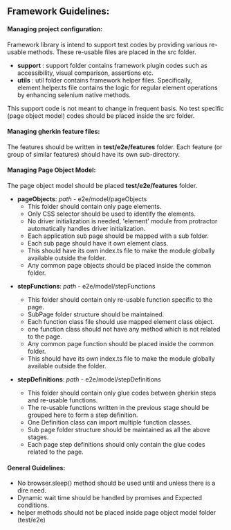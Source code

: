 ## Framework Guidelines:

#### Managing project configuration:

Framework library is intend to support test codes by providing various re-usable methods. These re-usable files are placed in the src folder.

- **support** : support folder contains framework plugin codes such as accessibility, visual comparison, assertions etc.
- **utils** : util folder contains framework helper files. Specifically, element.helper.ts file contains the logic for regular element operations by enhancing selenium native methods.

This support code is not meant to change in frequent basis. No test specific (page object model) codes should be placed inside the src folder.

#### Managing gherkin feature files:

The features should be written in **test/e2e/features** folder. Each feature (or group of similar features) should have its own sub-directory.

#### Managing Page Object Model:

The page object model should be placed **test/e2e/features** folder.

- **pageObjects**: _path_ - e2e/model/pageObjects
  - This folder should contain only page elements.
  - Only CSS selector should be used to identify the elements.
  - No driver initialization is needed, 'element' module from protractor automatically handles driver initialization.
  - Each application sub page should be mapped with a sub folder.
  - Each sub page should have it own element class.
  - This should have its own index.ts file to make the module globally available outside the folder.
  - Any common page objects should be placed inside the common folder.

* **stepFunctions**: _path_ - e2e/model/stepFunctions

  - This folder should contain only re-usable function specific to the page.
  - SubPage folder structure should be maintained.
  - Each function class file should use mapped element class object.
  - one function class should not have any method which is not related to the page.
  - Any common page function should be placed inside the common folder.
  - This should have its own index.ts file to make the module globally available outside the folder.

* **stepDefinitions**: _path_ - e2e/model/stepDefinitions

  - This folder should contain only glue codes between gherkin steps and re-usable functions.
  - The re-usable functions written in the previous stage should be grouped here to form a step definition.
  - One Definition class can import multiple function classes.
  - Sub page folder structure should be maintained as all the above stages.
  - Each page step definitions should only contain the glue codes related to the page.

#### General Guidelines:

- No browser.sleep() method should be used until and unless there is a dire need.
- Dynamic wait time should be handled by promises and Expected conditions.
- helper methods should not be placed inside page object model folder (test/e2e)
